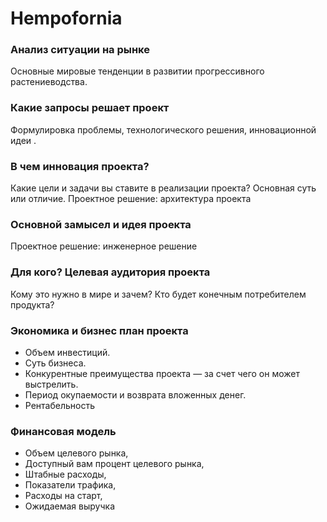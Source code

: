 # Hempofornia

### Анализ ситуации на рынке
Основные мировые тенденции в развитии прогрессивного растениеводства.

### Какие запросы решает проект
Формулировка проблемы, технологического решения, инновационной идеи .

### В чем инновация проекта?
Какие цели и задачи вы ставите в реализации проекта? Основная суть или отличие.
Проектное решение: архитектура проекта

### Основной замысел и идея проекта
Проектное решение: инженерное решение

### Для кого? Целевая аудитория проекта
Кому это нужно в мире и зачем?  Кто будет конечным потребителем продукта?

### Экономика и бизнес план проекта
- Объем инвестиций.
- Суть бизнеса.
- Конкурентные преимущества проекта — за счет чего он может выстрелить.
- Период окупаемости и возврата вложенных денег.
- Рентабельность

### Финансовая модель
- Объем целевого рынка, 
- Доступный вам процент целевого рынка, 
- Штабные расходы, 
- Показатели трафика,
- Расходы на старт, 
- Ожидаемая выручка

